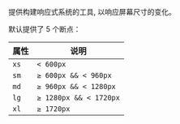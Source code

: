 提供构建响应式系统的工具, 以响应屏幕尺寸的变化。

默认提供了 5 个断点：

| 属性 | 说明 |
| --- | --- |
| `xs` | `< 600px` |
| `sm` | `≥ 600px && < 960px` |
| `md` | `≥ 960px && < 1280px` |
| `lg` | `≥ 1280px && < 1720px` |
| `xl` | `≥ 1720px` |
